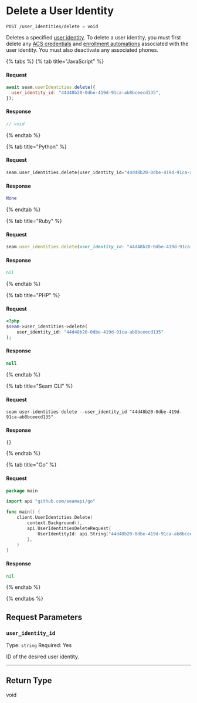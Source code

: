 # Delete a User Identity

```
POST /user_identities/delete ⇒ void
```

Deletes a specified [user identity](https://docs.seam.co/latest/capability-guides/mobile-access-in-development/managing-mobile-app-user-accounts-with-user-identities#what-is-a-user-identity). To delete a user identity, you must first delete any [ACS credentials](https://docs.seam.co/latest/api/access-control-systems/credentials) and [enrollment automations](https://docs.seam.co/latest/api/user_identities/enrollment_automations/delete) associated with the user identity. You must also deactivate any associated phones.

{% tabs %}
{% tab title="JavaScript" %}
#### Request

```javascript
await seam.userIdentities.delete({
  user_identity_id: "44d48b20-0dbe-419d-91ca-ab8bceecd135",
});
```

#### Response

```javascript
// void
```
{% endtab %}

{% tab title="Python" %}
#### Request

```python
seam.user_identities.delete(user_identity_id="44d48b20-0dbe-419d-91ca-ab8bceecd135")
```

#### Response

```python
None
```
{% endtab %}

{% tab title="Ruby" %}
#### Request

```ruby
seam.user_identities.delete(user_identity_id: "44d48b20-0dbe-419d-91ca-ab8bceecd135")
```

#### Response

```ruby
nil
```
{% endtab %}

{% tab title="PHP" %}
#### Request

```php
<?php
$seam->user_identities->delete(
    user_identity_id: "44d48b20-0dbe-419d-91ca-ab8bceecd135"
);
```

#### Response

```php
null
```
{% endtab %}

{% tab title="Seam CLI" %}
#### Request

```seam_cli
seam user-identities delete --user_identity_id "44d48b20-0dbe-419d-91ca-ab8bceecd135"
```

#### Response

```seam_cli
{}
```
{% endtab %}

{% tab title="Go" %}
#### Request

```go
package main

import api "github.com/seamapi/go"

func main() {
	client.UserIdentities.Delete(
		context.Background(),
		api.UserIdentitiesDeleteRequest{
			UserIdentityId: api.String("44d48b20-0dbe-419d-91ca-ab8bceecd135"),
		},
	)
}
```

#### Response

```go
nil
```
{% endtab %}

{% endtabs %}

## Request Parameters

### `user_identity_id`

Type: `string`
Required: Yes

ID of the desired user identity.

***

## Return Type

void
